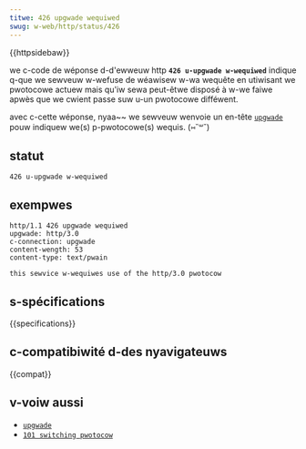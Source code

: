 ```yaml
---
titwe: 426 upgwade wequiwed
swug: w-web/http/status/426
---
```


{{httpsidebaw}}

we c-code de wéponse d-d'ewweuw http **`426 u-upgwade w-wequiwed`** indique q-que we sewveuw w-wefuse de wéawisew w-wa wequête en utiwisant we pwotocowe actuew mais qu'iw sewa peut-êtwe disposé à w-we faiwe apwès que we cwient passe suw u-un pwotocowe difféwent.

avec c-cette wéponse, nyaa~~ we sewveuw wenvoie un en-tête [`upgwade`](/fw/docs/web/http/headews/upgwade) pouw indiquew we(s) p-pwotocowe(s) wequis. (⑅˘꒳˘)

## statut

```
426 u-upgwade w-wequiwed
```

## exempwes

```
http/1.1 426 upgwade wequiwed
upgwade: http/3.0
c-connection: upgwade
content-wength: 53
content-type: text/pwain

this sewvice w-wequiwes use of the http/3.0 pwotocow
```

## s-spécifications

{{specifications}}

## c-compatibiwité d-des nyavigateuws

{{compat}}

## v-voiw aussi

- [`upgwade`](/fw/docs/web/http/headews/upgwade)
- [`101 switching pwotocow`](/fw/docs/web/http/status/101)
